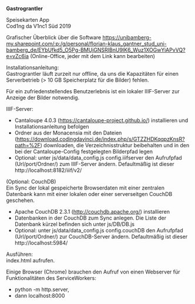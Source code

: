 **Gastrograntler**

Speisekarten App  
Cod1ng da V1nc1 Süd 2019  

Grafischer Überblick über die Software
https://unibamberg-my.sharepoint.com/:p:/g/personal/florian-klaus_gantner_stud_uni-bamberg_de/EYbUfkd5_O5Pg-BMUjGNSRIBnU9IK6_Wuz1XOGwYiAPvVQ?e=vZc6ia
(Online-Office, jeder mit dem Link kann bearbeiten)

Installationsanleitung:  
Gastrograntler läuft zurzeit nur offline, da uns die Kapazitäten für einen Serverbetrieb (> 10 GB Speicherplatz für die Bilder) fehlen.  

Für ein zufriedenstellendes Benutzerlebnis ist ein lokaler IIIF-Server zur Anzeige der Bilder notwendig.  

IIIF-Server:  
- Cantaloupe 4.0.3 (https://cantaloupe-project.github.io/) installieren und Installationsanleitung befolgen  
- Ordner aus der Monacensia mit den Dateien (https://download.codingdavinci.de/index.php/s/GTZZHDKqqpzKnsR?path=%2F) downloaden, die Verzeichnisstruktur beibehalten und in den bei der Cantaloupe-Config festgelegten Bilderpfad legen  
- Optional: unter js/data/data_config.js config.iiifserver den Aufrufpfad (Url/port/Ordner/) zum IIIF-Server ändern. Defaultmäßig ist dieser http://localhost:8182/iiif/v2/  

(Optional: CouchDB)  
Ein Sync der lokal gespeicherte Browserdaten mit einer zentralen Datenbank kann mit einer lokalen oder einer serverseitgen CouchDB geschehen.  
- Apache CouchDB 2.3.1 (http://couchdb.apache.org/) installieren  
- Datenbanken in der CouchDB zum Sync anlegen. Die Liste der Datenbank kürzel befinden sich unter js/DB/DB.js  
- Optional: unter js/data/data_config.js config.couchDB den Aufrufpfad (Url/port/Ordner/) zur CouchDB-Server ändern. Defaultmäßig ist dieser http://localhost:5984/  


Ausführen:   
index.html aufrufen.

Einige Browser (Chrome) brauchen den Aufruf von einen Webserver für Funktionalitäten des ServiceWorkers:  
- python -m http.server,
- dann localhost:8000
